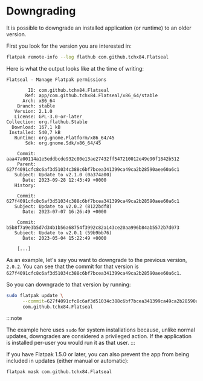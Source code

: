 # Downgrading

It is possible to downgrade an installed application (or runtime) to an
older version.

First you look for the version you are interested in:

```bash
flatpak remote-info --log flathub com.github.tchx84.Flatseal
```

Here is what the output looks like at the time of writing:

```text
Flatseal - Manage Flatpak permissions

        ID: com.github.tchx84.Flatseal
       Ref: app/com.github.tchx84.Flatseal/x86_64/stable
      Arch: x86_64
    Branch: stable
   Version: 2.1.0
   License: GPL-3.0-or-later
Collection: org.flathub.Stable
  Download: 167,1 kB
 Installed: 540,7 kB
   Runtime: org.gnome.Platform/x86_64/45
       Sdk: org.gnome.Sdk/x86_64/45

    Commit: aaa47a00114a1e5eddbcde932c80e13ae27432ff547210012e49e90f1842b512
    Parent: 627f4091cfc8c6af3d51034c388c6bf7bcea341399ca49ca2b28590aee60a6c1
   Subject: Update to v2.1.0 (0a374a00)
      Date: 2023-09-28 12:43:49 +0000
   History:

    Commit: 627f4091cfc8c6af3d51034c388c6bf7bcea341399ca49ca2b28590aee60a6c1
   Subject: Update to v2.0.2 (8122bdf8)
      Date: 2023-07-07 16:26:49 +0000

    Commit: b5b8f7a9e3b5d7d34b1b56a68754f3992c82a143ce20aa996b84ab5572b7d073
   Subject: Update to v2.0.1 (59b9bb76)
      Date: 2023-05-04 15:22:49 +0000

    [...]
```

As an example, let's say you want to downgrade to the previous version,
`2.0.2`. You can see that the commit for that version is
`627f4091cfc8c6af3d51034c388c6bf7bcea341399ca49ca2b28590aee60a6c1`.

So you can downgrade to that version by running:

```bash
sudo flatpak update \
      --commit=627f4091cfc8c6af3d51034c388c6bf7bcea341399ca49ca2b28590aee60a6c1 \
      com.github.tchx84.Flatseal
```

:::note

The example here uses `sudo` for system installations because, unlike
normal updates, downgrades are considered a privileged action. If the
application is installed per-user you would run it as that user.
:::

If you have Flatpak 1.5.0 or later, you can also prevent the app from
being included in updates (either manual or automatic):

```bash
flatpak mask com.github.tchx84.Flatseal
```
